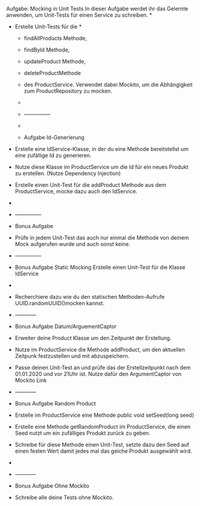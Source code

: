 Aufgabe: Mocking in Unit Tests
In dieser Aufgabe werdet ihr das Gelernte anwenden, um Unit-Tests für einen Service zu schreiben.
*
* Erstelle Unit-Tests für die
    *
    * findAllProducts Methode,
    * findById Methode,
    * updateProduct Methode,
    * deleteProductMethode
    * des ProductService. Verwendet dabei Mockito, um die Abhängigkeit zum ProductRepository zu mocken.
      
    * 
    * —————
    * 
    * 
      Aufgabe Id-Generierung
* Erstelle eine IdService-Klasse, in der du eine Methode bereitstellst um eine zufällige Id zu generieren.
* Nutze diese Klasse im ProductService um die Id für ein neues Produkt zu erstellen. (Nutze Dependency Injection)
* Erstelle einen Unit-Test für die addProduct Methode aus dem ProductService, mocke dazu auch den IdService.
* 
* —————
* 
  Bonus Aufgabe
* Prüfe in jedem Unit-Test das auch nur einmal die Methode von deinem Mock aufgerufen wurde und auch sonst keine.
 
* —————
* 
  Bonus Aufgabe Static Mocking
  Erstelle einen Unit-Test für die Klasse IdService
*
* Recherchiere dazu wie du den statischen Methoden-Aufrufe UUID.randomUUID()mocken kannst.
 
* ————
* 
  Bonus Aufgabe Datum/ArguementCaptor
* Erweiter deine Product Klasse um den Zeitpunkt der Erstellung.
* Nutze im ProductService die Methode addProduct, um den aktuellen Zeitpunk festzustellen und mit abzuspeichern.
* Passe deinen Unit-Test an und prüfe das der Erstellzeitpunkt nach dem 01.01.2020 und vor 21Uhr ist. Nutze dafür den ArgumentCaptor von Mockito Link
 
* ————
* 
  Bonus Aufgabe Random Product
* Erstelle im ProductService eine Methode public void setSeed(long seed)
* Erstelle eine Methode getRandomProduct im ProductService, die einen Seed nutzt um ein zufälliges Produkt zurück zu geben.
* Schreibe für diese Methode einen Unit-Test, setzte dazu den Seed auf einen festen Wert damit jedes mal das geiche Produkt ausgewählt wird.
* 
* ————
* 
  Bonus Aufgabe Ohne Mockito
* Schreibe alle deine Tests ohne Mockito.
